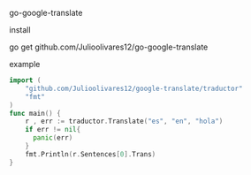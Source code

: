 go-google-translate


install

go get github.com/Julioolivares12/go-google-translate

example
```go
import (
    "github.com/Julioolivares12/google-translate/traductor"
    "fmt"
)
func main() {
    r , err := traductor.Translate("es", "en", "hola")
    if err != nil{
      panic(err)
    }
    fmt.Println(r.Sentences[0].Trans)
}
```

